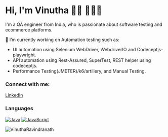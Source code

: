 # Hi, I'm Vinutha 👋🏽 👩🏻‍💻

I'm a QA engineer from India, who is passionate about software testing and ecommerce platforms.

🔭 I’m currently working on Automation testing such as:
- UI automation using Selenium WebDriver, WebdriverIO and Codeceptjs-playwright.
- API automation using Rest-Assured, SuperTest, REST helper using codeceptjs.
- Performance Testing(JMETER)/k6/artillery, and Manual Testing.

### Connect with me:

<a href="https://www.linkedin.com/in/vinutha-ravindra-57a1505a">LinkedIn</a> 

### Languages

[![Java](https://img.shields.io/badge/-Java-fff?&logo=Java&logoColor=007396)](https://github.com/qastacker?tab=repositories&q=&type=&language=java)
[![JavaScript](https://img.shields.io/badge/-JavaScript-F7DF1E?&logo=JavaScript&logoColor=black)](https://github.com/qastacker?tab=repositories&q=&type=&language=javascript)

<!--
**VinuthaRavindranath/VinuthaRavindranath** is a ✨ _special_ ✨ repository because its `README.md` (this file) appears on your GitHub profile.
I'm a QA engineer from India, who is passionate about software testing and ecommerce platforms.
Here are some ideas to get you started:

- 🔭 I’m currently working on improving my automation skills
- 🌱 I’m currently learning
- 👯 I’m looking to collaborate on ...
- 🤔 I’m looking for help with ...
- 💬 Ask me about ...
- 📫 How to reach me: ...
- 😄 Pronouns: ...
- ⚡ Fun fact: ...
-->

<p>&nbsp;<img align="left" src="https://github-readme-stats.vercel.app/api?username=VinuthaRavindranath&show_icons=true&locale=en&theme=tokyonight" alt="VinuthaRavindranath" /></p>
